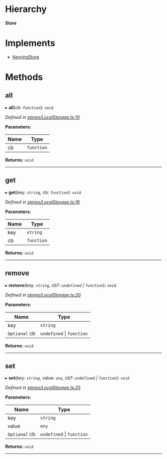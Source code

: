 

# Hierarchy

**Store**

# Implements

* [KeyringStore](../interfaces/_types_.keyringstore.md)

# Methods

<a id="all"></a>

##  all

▸ **all**(cb: *`function`*): `void`

*Defined in [stores/LocalStorage.ts:10](https://github.com/polkadot-js/ui/blob/7ecadc4/packages/ui-keyring/src/stores/LocalStorage.ts#L10)*

**Parameters:**

| Name | Type |
| ------ | ------ |
| cb | `function` |

**Returns:** `void`

___
<a id="get"></a>

##  get

▸ **get**(key: *`string`*, cb: *`function`*): `void`

*Defined in [stores/LocalStorage.ts:16](https://github.com/polkadot-js/ui/blob/7ecadc4/packages/ui-keyring/src/stores/LocalStorage.ts#L16)*

**Parameters:**

| Name | Type |
| ------ | ------ |
| key | `string` |
| cb | `function` |

**Returns:** `void`

___
<a id="remove"></a>

##  remove

▸ **remove**(key: *`string`*, cb?: *`undefined` \| `function`*): `void`

*Defined in [stores/LocalStorage.ts:20](https://github.com/polkadot-js/ui/blob/7ecadc4/packages/ui-keyring/src/stores/LocalStorage.ts#L20)*

**Parameters:**

| Name | Type |
| ------ | ------ |
| key | `string` |
| `Optional` cb | `undefined` \| `function` |

**Returns:** `void`

___
<a id="set"></a>

##  set

▸ **set**(key: *`string`*, value: *`any`*, cb?: *`undefined` \| `function`*): `void`

*Defined in [stores/LocalStorage.ts:25](https://github.com/polkadot-js/ui/blob/7ecadc4/packages/ui-keyring/src/stores/LocalStorage.ts#L25)*

**Parameters:**

| Name | Type |
| ------ | ------ |
| key | `string` |
| value | `any` |
| `Optional` cb | `undefined` \| `function` |

**Returns:** `void`

___

